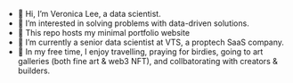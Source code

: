 - 👋 Hi, I’m Veronica Lee, a data scientist. 
- 👀 I’m interested in solving problems with data-driven solutions. 
- 💼 This repo hosts my minimal portfolio website 
- 🌱 I’m currently a senior data scientist at VTS, a proptech SaaS company. 
- 💞️ In my free time, I enjoy travelling, praying for birdies, going to art galleries (both fine art & web3 NFT), and collbatorating with creators & builders.